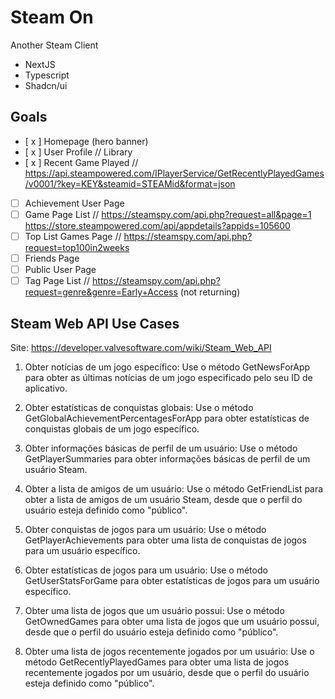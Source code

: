 # Steam On

Another Steam Client

* NextJS
* Typescript
* Shadcn/ui

## Goals
- [ x ]  Homepage (hero banner)
- [ x ]  User Profile // Library
- [ x ] Recent Game Played // https://api.steampowered.com/IPlayerService/GetRecentlyPlayedGames/v0001/?key=KEY&steamid=STEAMid&format=json
- [ ] Achievement User Page 
- [ ]  Game Page List // https://steamspy.com/api.php?request=all&page=1 https://store.steampowered.com/api/appdetails?appids=105600
- [ ] Top List Games Page // https://steamspy.com/api.php?request=top100in2weeks
- [ ] Friends Page
- [ ] Public User Page
- [ ] Tag Page List // https://steamspy.com/api.php?request=genre&genre=Early+Access (not returning)

## Steam Web API Use Cases

Site: https://developer.valvesoftware.com/wiki/Steam_Web_API

1. Obter notícias de um jogo específico: Use o método GetNewsForApp para obter as últimas notícias de um jogo especificado pelo seu ID de aplicativo.

2. Obter estatísticas de conquistas globais: Use o método GetGlobalAchievementPercentagesForApp para obter estatísticas de conquistas globais de um jogo específico.

3. Obter informações básicas de perfil de um usuário: Use o método GetPlayerSummaries para obter informações básicas de perfil de um usuário Steam.

4. Obter a lista de amigos de um usuário: Use o método GetFriendList para obter a lista de amigos de um usuário Steam, desde que o perfil do usuário esteja definido como "público".

5. Obter conquistas de jogos para um usuário: Use o método GetPlayerAchievements para obter uma lista de conquistas de jogos para um usuário específico.

6. Obter estatísticas de jogos para um usuário: Use o método GetUserStatsForGame para obter estatísticas de jogos para um usuário específico.

7. Obter uma lista de jogos que um usuário possui: Use o método GetOwnedGames para obter uma lista de jogos que um usuário possui, desde que o perfil do usuário esteja definido como "público".

8. Obter uma lista de jogos recentemente jogados por um usuário: Use o método GetRecentlyPlayedGames para obter uma lista de jogos recentemente jogados por um usuário, desde que o perfil do usuário esteja definido como "público".
